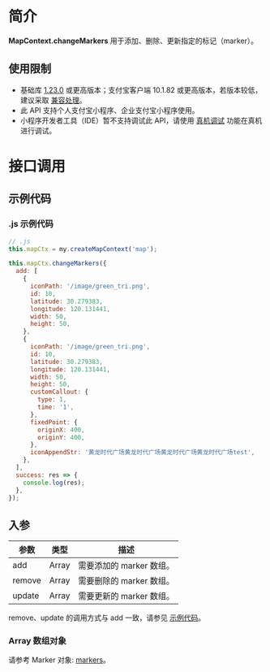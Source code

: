 # 简介

**MapContext.changeMarkers** 用于添加、删除、更新指定的标记（marker）。

## 使用限制

- 基础库 [1.23.0](https://opendocs.alipay.com/mini/framework/lib) 或更高版本；支付宝客户端 10.1.82 或更高版本，若版本较低，建议采取 [兼容处理](https://opendocs.alipay.com/mini/framework/compatibility)。
- 此 API 支持个人支付宝小程序、企业支付宝小程序使用。
- 小程序开发者工具（IDE）暂不支持调试此 API，请使用 [真机调试](https://opendocs.alipay.com/mini/ide/remote-debug) 功能在真机进行调试。

# 接口调用

## 示例代码

### .js 示例代码

```javascript
// .js
this.mapCtx = my.createMapContext('map');

this.mapCtx.changeMarkers({
  add: [
    {
      iconPath: '/image/green_tri.png',
      id: 10,
      latitude: 30.279383,
      longitude: 120.131441,
      width: 50,
      height: 50,
    },
    {
      iconPath: '/image/green_tri.png',
      id: 10,
      latitude: 30.279383,
      longitude: 120.131441,
      width: 50,
      height: 50,
      customCallout: {
        type: 1,
        time: '1',
      },
      fixedPoint: {
        originX: 400,
        originY: 400,
      },
      iconAppendStr: '黄龙时代广场黄龙时代广场黄龙时代广场黄龙时代广场test',
    },
  ],
  success: res => {
    console.log(res);
  },
});
```

## 入参

| **参数** | **类型** | **描述**                 |
| -------- | -------- | ------------------------ |
| add      | Array    | 需要添加的 marker 数组。 |
| remove   | Array    | 需要删除的 marker 数组。 |
| update   | Array    | 需要更新的 marker 数组。 |

remove、update 的调用方式与 add 一致，请参见 [示例代码](https://opendocs.alipay.com/mini/00k9uj#%E7%A4%BA%E4%BE%8B%E4%BB%A3%E7%A0%81)。

### Array 数组对象

请参考 Marker 对象: [markers](https://opendocs.alipay.com/mini/component/map#markers)。
